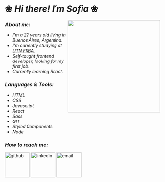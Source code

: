 # ❀ _Hi there! I´m Sofia_ ❀
<img src='https://media.giphy.com/media/3oKIPnAiaMCws8nOsE/giphy.gif' width='300' align='right'></img>

### _About me:_
* _I'm a 22 years old living in Buenos Aires, Argentina._
* _I'm currently studying at <a href="https://www.frba.utn.edu.ar/">UTN FRBA</a>._
* _Self-taught frontend developer, looking for my first job._
* _Currently learning React._


### _Languages & Tools:_
* _HTML_
* _CSS_
* _Javascript_
* _React_
* _Sass_
* _GIT_
* _Styled Components_
* _Node_


### _How to reach me:_
<p align="left">
	<a href="https://github.com/Sosasofia?tab=repositories"><img width='80px' alt="github" src="https://img.icons8.com/clouds/100/000000/github.png"/></a>
	<a href="https://www.linkedin.com/in/sofia-sosa"><img width='80px' alt="linkedin" src="https://img.icons8.com/clouds/100/000000/linkedin.png"/></a>
	<a href="mailto:sosasofiabeatriz@gmail.com"><img width='80px' alt="email"src="https://img.icons8.com/clouds/100/000000/gmail.png"/></a>
</p>
